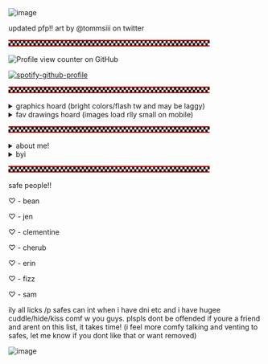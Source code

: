 <img width="540" height="41" alt="image" src="https://github.com/user-attachments/assets/2a5c2b32-90b4-46b6-9b33-df2b2aa02509" />

updated pfp!! art by @tommsiii on twitter

![](checkers.png)

![Profile view counter on GitHub](https://komarev.com/ghpvc/?username=runr4bb)

[![spotify-github-profile](https://spotify-github-profile.kittinanx.com/api/view?uid=31s3cguiatu7u5xht7775elutdnm&cover_image=true&theme=natemoo-re&show_offline=false&background_color=121212&interchange=true&bar_color=53b14f&bar_color_cover=true)](https://github.com/kittinan/spotify-github-profile)

![](checkers.png)

<details> 
  <summary>graphics hoard (bright colors/flash tw and may be laggy)</summary>
  
![](you-are-not-your-intrusive-thoughts-04.gif)
![](recovering-05.gif)
![](mi-is-ruining-my-life-01.gif)
![](seizure-haver-06.gif)
![](dhb57i6-73ca375f-6f73-4689-96c3-fdfff2499862.gif)
![](anx.gif)
![](dis.gif)
![](dhbqyo0-1dbae5b4-a5d2-4c0a-b446-0359ba9ef610.gif)
![](c2e689dc707caa6338f6a80a4139e03ab9f64e95.gif)
![](plushob.gif)
![](agere.gif)
![](otherk.gif)
![](demonk.gif)
![](awooo.gif)
![](im.gif)
![](selfs.gif)
![](top.gif)
![](lol.gif)
![](itsme.gif)
![](fkin.gif)
![](charlie.gif)
![](alec.gif)
![](fnaf3.gif)
![](helpyy.gif)
![](lefty.gif)
![](lefte.gif)
![](mike.gif)
![](olds.gif)
![](matt.gif)
![](gay.gif)
![](ace.gif)
![](tnra.gif)
![](hate.gif)
![](obj.gif)
![](objjjj.gif)
![](kissc.gif)
![](kiss.gif)
![](fictoo.gif)
![](ship.gif)
![](fictt.gif)
![](anti.gif)
![](dd.gif)
![](sib.gif)
![](dark.gif)
![](bluey.gif)
![](tawog.gif)
![](shop.gif)
![](cab.gif)
![](rem.gif)
![](alexgg.gif)
![](trick.gif)
![](skull.gif)
![](vc.gif)
![](dnp.gif)
![](sparkle.gif)
![](pool.gif)
![](school.gif)
![](hell.gif)
![](plex.gif)
![](nost.gif)
![](seek.gif)
![](cann.gif)
![](kat.gif)
![](girl.gif)
![](fuko.gif)
![](ds.gif)
![](scott.gif)
![](tmrrw.gif)
![](dldi.gif)
![](dr1.gif)
![](vamp.gif)
![](dr2.gif)
![](helpy.gif)
![](fnar.gif)
![](kis.gif)
![](kid.gif)
![](dss.gif)
![](pros.gif)
![](form.gif)
![](fict.gif)
![](objj.gif)
![](trna.gif)
![](aro.gif)
![](auto.gif)
![](mlp.gif)
![](push.gif)
![](feddy.png)
![](dsar.gif)
![](sprang.gif)
![](willy.gif)
![](foxy.gif)
![](fnarf.gif)
![](fna.gif)
![](augh.png)
![](fed.png)
![](grfred.gif)
![](freddy.gif)
![](left.gif)
![](leftt.gif)
![](mikee.png)
![](no.png)
![](ennard.png)
![](sd.png)
![](jacks.gif)
![](alexg.png)
![](hawaii.gif)
![](yume.png)
![](yume2.png)
![](shipp.gif)
![](2d.png)
![](hat.png)
![](prosh.gif)
![](stev.gif)
![](st.gif)
![](rain.png)
![](blu.gif)
![](at.png)
![](pb.gif)
![](lemon.gif)
![](bill.png)
![](gf.gif)
![](dr3.gif)
![](tv.gif)
![](tvv.gif)
![](rw.gif)
![](rw2.gif)
![](gren.gif)
![](girlh.png)
![](kata.gif)
![](anim.png)
![](fukn.png)
![](moth3.png)
![](moth.png)
![](moth2.png)
</details>

<details> 
  <summary>fav drawings hoard (images load rlly small on mobile)</summary>
  
  unknown artist
  
<img width="25%" height="25%" alt="image" src="https://github.com/user-attachments/assets/f861972b-9bdb-4927-91d0-ab4aad744520" />

<img width="25%" height="25%" alt="image" src="https://github.com/user-attachments/assets/77337bc4-12c6-4f4b-b028-173f9770aa78" />

<img width="25%" height="25%" alt="image" src="https://github.com/user-attachments/assets/02f7884a-4459-4acc-aa5b-7b5e295d7c24" />

<img width="25%" height="25%" alt="image" src="https://github.com/user-attachments/assets/6b4793a9-d649-4f5d-8366-3a97e10c4d13" />

puhpandas

<img width="25%" height="25%" alt="image" src="https://github.com/user-attachments/assets/78b1e62c-0664-4012-a7b4-b35be29e73af" />

<img width="25%" height="25%" alt="image" src="https://github.com/user-attachments/assets/17cb442a-96cf-4f8c-96c1-e21ca4a1b1bf" />

<img width="25%" height="25%" alt="image" src="https://github.com/user-attachments/assets/3d704076-b1e7-40e5-87c1-075580233f1b" />

<img width="25%" height="25%" alt="image" src="https://github.com/user-attachments/assets/f7524eea-4092-40e4-aafc-635c1b701ee3" />

costcopunk (the way they draw evan pls i want to kiss his little face </3)

<img width="25%" height="25%" alt="image" src="https://github.com/user-attachments/assets/192ee2b5-bd43-4910-b7f3-996b24271590" />

<img width="25%" height="25%" alt="image" src="https://github.com/user-attachments/assets/de4bfe34-0a2a-42ec-af75-129e6067e6a3" />

<img width="25%" height="25%" alt="image" src="https://github.com/user-attachments/assets/634a4f5e-6f46-415c-b120-1641d3c95495" />

<img width="25%" height="25%" alt="image" src="https://github.com/user-attachments/assets/268fcb6f-c3e6-4a54-a703-19e7dc70a10d" />

hellourkittie

<img width="25%" height="25%" alt="image" src="https://github.com/user-attachments/assets/8ab78d90-9d7c-40d7-9f7d-e3a8035aec58" />

<img width="25%" height="25%" alt="image" src="https://github.com/user-attachments/assets/6d783ee7-268a-4b8c-aace-679177356ba2" />

<img width="25%" height="25%" alt="image" src="https://github.com/user-attachments/assets/35bdc5b0-4981-404e-bc34-8590e7502402" />

1azy._Arts

<img width="25%" height="25%" alt="image" src="https://github.com/user-attachments/assets/75507fd4-082f-4b7f-9c6a-88ea42077255" />

<img width="25%" height="25%" alt="image" src="https://github.com/user-attachments/assets/899666de-3a34-483f-bba8-9ef2f0ff18af" />

mochiiniko

<img width="25%" height="25%" alt="image" src="https://github.com/user-attachments/assets/d0cb3043-7199-45b2-8eec-06435c435df9" />

<img width="25%" height="25%" alt="image" src="https://github.com/user-attachments/assets/a2d9aefe-9ae5-47f7-8448-160305c04fb2" />

<img width="25%" height="25%" alt="image" src="https://github.com/user-attachments/assets/df348222-e81b-4c25-934b-31c498e1d300" />

unknown artist

<img width="25%" height="25%" alt="image" src="https://github.com/user-attachments/assets/d9f3c6ea-1487-4a63-8fe1-3bc6ba6eebc4" />

my old pfp its so epic right :3

</details>

![](checkers.png)

<details>
  <summary>about me!</summary>
  
  call me gregory/greg or rab!

  im an [evertween](https://www.tumblr.com/parxgender/776481213660774400/everkid-evertween-everteen?source=share). bodily 17

  he/him prns and masc terms. xenogender hoarder

  objectum, fictoromantic, hypersexual and undisclosed para(s)

  im proship, profic and pro non-harmful paras. i call myself problematic, just dni/block if that bothers you!

  im a gregory irl (fnaf [sb](https://freddy-fazbears-pizza.fandom.com/wiki/Gregory) and [tftpp](https://freddy-fazbears-pizza.fandom.com/wiki/Gregory_(Tales_from_the_Pizzaplex))). yes, i am getting help. please dont assume things about me

  i yumeship with [evan afton](https://fivenightsatfreddys.fandom.com/wiki/Crying_Child). i see him as and call him my bf. this does NOT make me a pedo/MAP. yuck

  #1 glamrock freddy simp /silly
</details>

<details>
  <summary>byi</summary>
  
  dni: pro-harassment antis and "freeshippers". radqueers, ALL transids (personal comfort), harmful paras or any pro-c anti-rec paras. people who dont respect td/tt etc. other than that, ill just ignore/block you if i feel the need to

friendly reminder! i wont interact with you if im on your dni, and you shouldnt interact with me either!

i overthink and read into EVERYTHING. im awful at reading people, and im also a people pleaser. please iwc at all times and use tonetags with me!

i dont really have my own personality so i tend to copy people. i act very differently around different people

pretty much the only fandom i care about is fnaf/dsaf. i most likely wont get your fandom references /lh

i dark/comship for coping reasons. i dont have to explain anything to you unless i want to

syscourse dni. im not a system and dont know my stance on any of that. i do have a friend who is an endo system, so dni if you dont like that!

DONT reality check me or tell me to get help. im AWARE im not gregory irl or in an irl relationship with evan. im GETTING HELP. again, dont assume things about me, and if you dont agree with me, just leave me alone

also! dear antis: i have a j*b, i shower EVERY DAY, and im in therapy :3 now shoo

</details>

![](checkers.png)

safe people!!

♡ - bean

♡ - jen

♡ - clementine

♡ - cherub

♡ - erin

♡ - fizz

♡ - sam

ily all licks /p safes can int when i have dni etc and i have hugee cuddle/hide/kiss comf w you guys. plspls dont be offended if youre a friend and arent on this list, it takes time! (i feel more comfy talking and venting to safes, let me know if you dont like that or want removed)

<img width="540" height="41" alt="image" src="https://github.com/user-attachments/assets/2a5c2b32-90b4-46b6-9b33-df2b2aa02509" />

